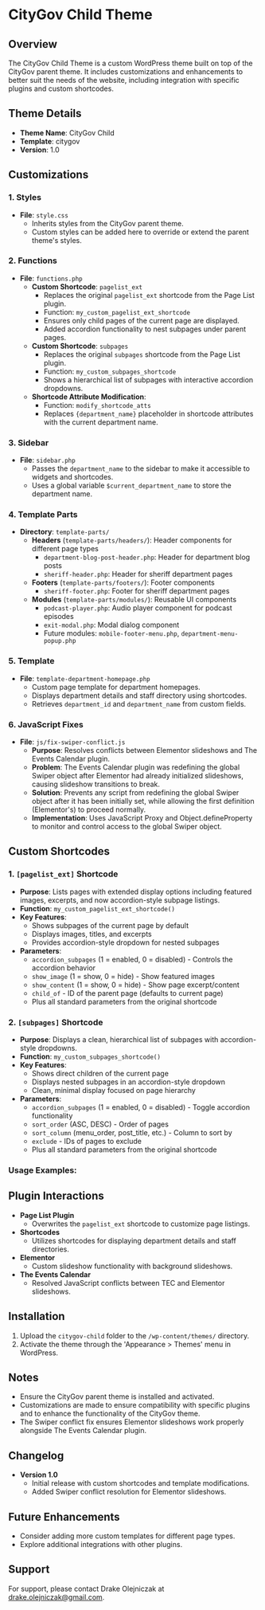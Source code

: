 # CityGov Child Theme

## Overview
The CityGov Child Theme is a custom WordPress theme built on top of the CityGov parent theme. It includes customizations and enhancements to better suit the needs of the website, including integration with specific plugins and custom shortcodes.

## Theme Details
- **Theme Name**: CityGov Child
- **Template**: citygov
- **Version**: 1.0

## Customizations

### 1. Styles
- **File**: `style.css`
  - Inherits styles from the CityGov parent theme.
  - Custom styles can be added here to override or extend the parent theme's styles.

### 2. Functions
- **File**: `functions.php`
  - **Custom Shortcode**: `pagelist_ext`
    - Replaces the original `pagelist_ext` shortcode from the Page List plugin.
    - Function: `my_custom_pagelist_ext_shortcode`
    - Ensures only child pages of the current page are displayed.
    - Added accordion functionality to nest subpages under parent pages.
  - **Custom Shortcode**: `subpages`
    - Replaces the original `subpages` shortcode from the Page List plugin.
    - Function: `my_custom_subpages_shortcode`
    - Shows a hierarchical list of subpages with interactive accordion dropdowns.
  - **Shortcode Attribute Modification**:
    - Function: `modify_shortcode_atts`
    - Replaces `{department_name}` placeholder in shortcode attributes with the current department name.

### 3. Sidebar
- **File**: `sidebar.php`
  - Passes the `department_name` to the sidebar to make it accessible to widgets and shortcodes.
  - Uses a global variable `$current_department_name` to store the department name.

### 4. Template Parts
- **Directory**: `template-parts/`
  - **Headers** (`template-parts/headers/`): Header components for different page types
    - `department-blog-post-header.php`: Header for department blog posts
    - `sheriff-header.php`: Header for sheriff department pages
  - **Footers** (`template-parts/footers/`): Footer components
    - `sheriff-footer.php`: Footer for sheriff department pages
  - **Modules** (`template-parts/modules/`): Reusable UI components
    - `podcast-player.php`: Audio player component for podcast episodes
    - `exit-modal.php`: Modal dialog component
    - Future modules: `mobile-footer-menu.php`, `department-menu-popup.php`

### 5. Template
- **File**: `template-department-homepage.php`
  - Custom page template for department homepages.
  - Displays department details and staff directory using shortcodes.
  - Retrieves `department_id` and `department_name` from custom fields.

### 6. JavaScript Fixes
- **File**: `js/fix-swiper-conflict.js`
  - **Purpose**: Resolves conflicts between Elementor slideshows and The Events Calendar plugin.
  - **Problem**: The Events Calendar plugin was redefining the global Swiper object after Elementor had already initialized slideshows, causing slideshow transitions to break.
  - **Solution**: Prevents any script from redefining the global Swiper object after it has been initially set, while allowing the first definition (Elementor's) to proceed normally.
  - **Implementation**: Uses JavaScript Proxy and Object.defineProperty to monitor and control access to the global Swiper object.

## Custom Shortcodes

### 1. `[pagelist_ext]` Shortcode
- **Purpose**: Lists pages with extended display options including featured images, excerpts, and now accordion-style subpage listings.
- **Function**: `my_custom_pagelist_ext_shortcode()`
- **Key Features**:
  - Shows subpages of the current page by default
  - Displays images, titles, and excerpts
  - Provides accordion-style dropdown for nested subpages
- **Parameters**:
  - `accordion_subpages` (1 = enabled, 0 = disabled) - Controls the accordion behavior
  - `show_image` (1 = show, 0 = hide) - Show featured images
  - `show_content` (1 = show, 0 = hide) - Show page excerpt/content
  - `child_of` - ID of the parent page (defaults to current page)
  - Plus all standard parameters from the original shortcode

### 2. `[subpages]` Shortcode
- **Purpose**: Displays a clean, hierarchical list of subpages with accordion-style dropdowns.
- **Function**: `my_custom_subpages_shortcode()`
- **Key Features**:
  - Shows direct children of the current page
  - Displays nested subpages in an accordion-style dropdown
  - Clean, minimal display focused on page hierarchy
- **Parameters**:
  - `accordion_subpages` (1 = enabled, 0 = disabled) - Toggle accordion functionality
  - `sort_order` (ASC, DESC) - Order of pages
  - `sort_column` (menu_order, post_title, etc.) - Column to sort by
  - `exclude` - IDs of pages to exclude
  - Plus all standard parameters from the original shortcode

### Usage Examples:

## Plugin Interactions
- **Page List Plugin**
  - Overwrites the `pagelist_ext` shortcode to customize page listings.
- **Shortcodes**
  - Utilizes shortcodes for displaying department details and staff directories.
- **Elementor**
  - Custom slideshow functionality with background slideshows.
- **The Events Calendar**
  - Resolved JavaScript conflicts between TEC and Elementor slideshows.

## Installation
1. Upload the `citygov-child` folder to the `/wp-content/themes/` directory.
2. Activate the theme through the 'Appearance > Themes' menu in WordPress.

## Notes
- Ensure the CityGov parent theme is installed and activated.
- Customizations are made to ensure compatibility with specific plugins and to enhance the functionality of the CityGov theme.
- The Swiper conflict fix ensures Elementor slideshows work properly alongside The Events Calendar plugin.

## Changelog
- **Version 1.0**
  - Initial release with custom shortcodes and template modifications.
  - Added Swiper conflict resolution for Elementor slideshows.

## Future Enhancements
- Consider adding more custom templates for different page types.
- Explore additional integrations with other plugins.

## Support
For support, please contact Drake Olejniczak at drake.olejniczak@gmail.com.
